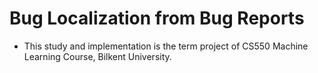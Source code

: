 # Bug Localization from Bug Reports

- This study and implementation is the term project of CS550 Machine Learning Course, Bilkent University.
